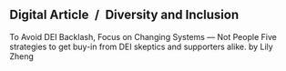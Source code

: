 ## Digital Article / Diversity and Inclusion

To Avoid DEI Backlash, Focus on Changing Systems — Not People Five strategies to get buy-in from DEI skeptics and supporters alike. by Lily Zheng